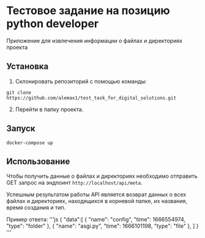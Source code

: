 # Тестовое задание на позицию python developer

Приложение для извлечения информации о файлах и директориях проекта

## Установка

1. Склонировать репозиторий с помощью команды:

```shell
git clone https://github.com/alemax1/test_task_for_digital_solutions.git
```

2. Перейти в папку проекта.

## Запуск

```shell
docker-compose up
```

## Использование

Чтобы получить данные о файлах и директориях необходимо отправить GET запрос на эндпоинт `http://localhost/api/meta`.

Успешным результатом работы API является возврат данных о всех файлах и директориях, находящихся в корневой папке, их названия, время создания и тип.

Пример ответа:
'''js
{
    "data":[
        {
            "name": "config",
            "time": 1666554974,
            "type": "folder"
        },
        {
            "name": "asgi.py",
            "time": 1666101198,
            "type": "file"
        },
    ]
}
'''
